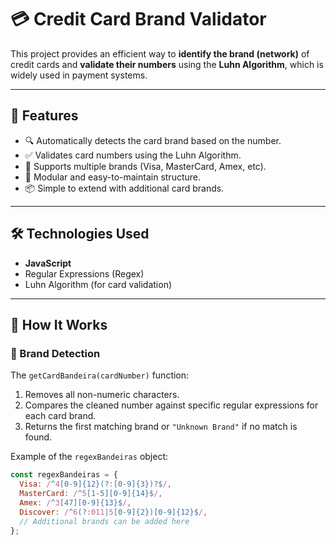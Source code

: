 # 💳 Credit Card Brand Validator

This project provides an efficient way to **identify the brand (network)** of credit cards and **validate their numbers** using the **Luhn Algorithm**, which is widely used in payment systems.

---

## 🧩 Features

- 🔍 Automatically detects the card brand based on the number.
- ✅ Validates card numbers using the Luhn Algorithm.
- 🔄 Supports multiple brands (Visa, MasterCard, Amex, etc).
- 🧱 Modular and easy-to-maintain structure.
- 📦 Simple to extend with additional card brands.

---

## 🛠️ Technologies Used

- **JavaScript**
- Regular Expressions (Regex)
- Luhn Algorithm (for card validation)

---

## 🚀 How It Works

### 🔹 Brand Detection

The `getCardBandeira(cardNumber)` function:

1. Removes all non-numeric characters.
2. Compares the cleaned number against specific regular expressions for each card brand.
3. Returns the first matching brand or `"Unknown Brand"` if no match is found.

Example of the `regexBandeiras` object:

```js
const regexBandeiras = {
  Visa: /^4[0-9]{12}(?:[0-9]{3})?$/,
  MasterCard: /^5[1-5][0-9]{14}$/,
  Amex: /^3[47][0-9]{13}$/,
  Discover: /^6(?:011|5[0-9]{2})[0-9]{12}$/,
  // Additional brands can be added here
};
